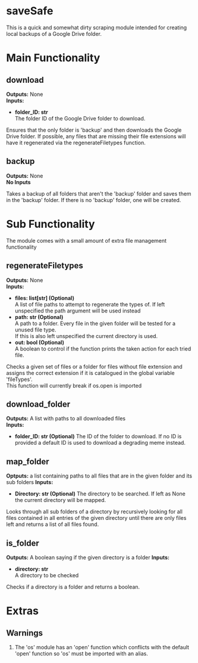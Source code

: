 # saveSafe
This is a quick and somewhat dirty scraping module intended for creating local backups of a Google Drive folder.


# Main Functionality

## download
**Outputs:** None  
**Inputs:**
- **folder_ID: str**  
  The folder ID of the Google Drive folder to download.  

Ensures that the only folder is 'backup' and then downloads the Google Drive folder.
If possible, any files that are missing their file extensions will have it regenerated via the regenerateFiletypes function.  

## backup
**Outputs:** None  
**No Inputs**

  Takes a backup of all folders that aren't the 'backup' folder and saves them in the 'backup' folder.
  If there is no 'backup' folder, one will be created.


# Sub Functionality
The module comes with a small amount of extra file management functionality

## regenerateFiletypes
**Outputs:** None  
**Inputs:**
- **files: list[str] (Optional)**  
  A list of file paths to attempt to regenerate the types of.
  If left unspecified the path argument will be used instead  
- **path: str (Optional)**  
  A path to a folder. Every file in the given folder will be tested for a unused file type.  
  If this is also left unspecified the current directory is used.  
- **out: bool (Optional)**  
  A boolean to control if the function prints the taken action for each tried file.  

Checks a given set of files or a folder for files without file extension and assigns
the correct extension if it is catalogued in the global variable 'fileTypes'.  
This function will currently break if os.open is imported

## download_folder
**Outputs:** A list with paths to all downloaded files  
**Inputs:**  
- **folder_ID: str (Optional)**
  The ID of the folder to download. If no ID is provided a default ID is used to download a degrading meme instead.  

## map_folder
**Optputs:** a list containing paths to all files that are in the given folder and its sub folders
**Inputs:**
- **Directory: str (Optional)**
  The directory to be searched. If left as None the current directory will be mapped.  

Looks through all sub folders of a directory by recursively looking for all files
contained in all entries of the given directory until there are only files left
and returns a list of all files found.  

## is_folder
**Outputs:** A boolean saying if the given directory is a folder
**Inputs:**
- **directory: str**  
  A directory to be checked  

Checks if a directory is a folder and returns a boolean.


# Extras

## Warnings

1. The 'os' module has an 'open' function which conflicts with the default 'open' function so 'os' must be imported with an alias.
